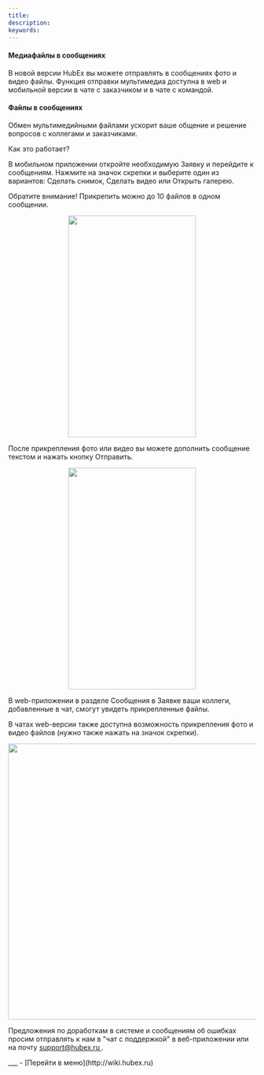 ```yaml
---
title: 
description: 
keywords: 
---
```


#### Медиафайлы в сообщениях
<html>
<meta charset="utf-8">

</html>
<body>
<p>В новой версии HubEx вы можете отправлять в сообщениях фото и видео файлы. Функция отправки мультимедиа доступна в web и мобильной версии в чате с заказчиком и в чате с командой.</p>
<h4>Файлы в сообщениях</h4>
<p>Обмен мультимедийными файлами ускорит ваше общение и решение вопросов с коллегами и заказчиками.</p>
<p>Как это работает?</p>
<p>В мобильном приложении откройте необходимую Заявку и перейдите к сообщениям. Нажмите на значок скрепки и выберите один из вариантов: Сделать снимок, Сделать видео или Открыть галерею.&nbsp;</p>
<p>Обратите внимание! Прикрепить можно до 10 файлов в одном сообщении.</p>
<div><img style="margin: 0 auto; display: block; max-width: 100%;" src="https://content.screencast.com/users/echinaek.val/folders/Capture/media/7ea64f3b-637c-44ee-aa9e-d8b584ee6f34/LWR_Recording.png" width="260" height="450" /></div>
<p>После прикрепления фото или видео вы можете дополнить сообщение текстом и нажать кнопку Отправить.</p>
<div><img style="margin: 0 auto; display: block; max-width: 100%;" src="https://content.screencast.com/users/echinaek.val/folders/Capture/media/7465f47d-a419-41a4-a49d-c80ea6de2bc9/LWR_Recording.png" width="260" height="450" /></div>
<p>В web-приложении в разделе Сообщения в Заявке ваши коллеги, добавленные в чат, смогут увидеть прикрепленные файлы.</p>
<p>В чатах web-версии также доступна возможность прикрепления фото и видео файлов (нужно также нажать на значок скрепки).</p>
<div><img style="margin: 0 auto; display: block; max-width: 100%;" src="https://content.screencast.com/users/echinaek.val/folders/Capture/media/b4d68e9c-08e9-41ce-8741-6d9eac8781ab/LWR_Recording.png" width="560" height="auto" /></div>
<p>Предложения по доработкам в системе и сообщениям об ошибках просим отправлять к нам в "чат с поддержкой" в веб-приложении или на почту <a href="mailto:support@hubex.ru" target="_blank" rel="noopener"> support@hubex.ru </a>.</p>


</body>
___
- [Перейти в меню](http://wiki.hubex.ru)
